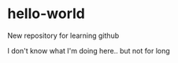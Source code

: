 # hello-world
New repository for learning github

I don't know what I'm doing here.. but not for long
